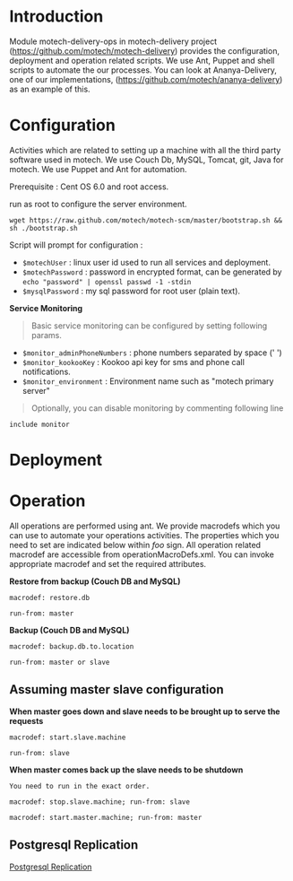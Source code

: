 # Introduction #

Module motech-delivery-ops in motech-delivery project (https://github.com/motech/motech-delivery) provides the configuration, deployment and operation related scripts. We use Ant, Puppet and shell scripts to automate the our processes. You can look at Ananya-Delivery, one of our implementations, (https://github.com/motech/ananya-delivery) as an example of this.


# Configuration #

Activities which are related to setting up a machine with all the third party software used in motech. We use Couch Db, MySQL, Tomcat, git, Java for motech. We use Puppet and Ant for automation.

Prerequisite : Cent OS 6.0 and root access.

run as root to configure the server environment.
```
wget https://raw.github.com/motech/motech-scm/master/bootstrap.sh && sh ./bootstrap.sh 
```

Script will prompt for configuration :

  * `$motechUser` :  linux user id used to run all services and deployment.
  * `$motechPassword` : password in encrypted format, can be generated by `echo "password" | openssl passwd -1 -stdin`
  * `$mysqlPassword` : my sql password for root user (plain text).

**Service Monitoring**
> Basic service monitoring can be configured by setting following params.
  * `$monitor_adminPhoneNumbers` : phone numbers separated by space (' ')
  * `$monitor_kookooKey` : Kookoo api key for sms and phone call notifications.
  * `$monitor_environment` : Environment name such as "motech primary server"

> Optionally, you can disable monitoring by commenting  following line
```
include monitor 
```

# Deployment #


# Operation #
All operations are performed using ant. We provide macrodefs which you can use to automate your operations activities. The properties which you need to set are indicated below within $foo$ sign.
All operation related macrodef are accessible from operationMacroDefs.xml. You can invoke appropriate macrodef and set the required attributes.

**Restore from backup (Couch DB and MySQL)**
```
macrodef: restore.db

run-from: master
```

**Backup (Couch DB and MySQL)**
```
macrodef: backup.db.to.location

run-from: master or slave
```

## Assuming master slave configuration ##
**When master goes down and slave needs to be brought up to serve the requests**
```
macrodef: start.slave.machine

run-from: slave
```

**When master comes back up the slave needs to be shutdown**
```
You need to run in the exact order.

macrodef: stop.slave.machine; run-from: slave

macrodef: start.master.machine; run-from: master
```


## Postgresql Replication ##
[Postgresql Replication](https://docs.google.com/a/thoughtworks.com/document/d/1jYNXjVzMb4c02KoifzOKD0u6woQenZF8AsF04fbtN78/edit)